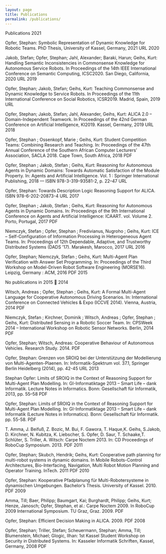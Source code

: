 ```yaml
---
layout: page
title: Publications
permalink: /publications/
---
```


Publications
2021

Opfer, Stephan: Symbolic Representation of Dynamic Knowledge for Robotic Teams. PhD Thesis, University of Kassel, Germany, 2021 URL
2020

Jakob, Stefan; Opfer, Stephan; Jahl, Alexander; Baraki, Harun; Geihs, Kurt: Handling Semantic Inconsistencies in Commonsense Knowledge for Autonomous Service Robots. In Proceedings of the 14th IEEE International Conference on Semantic Computing, ICSC2020. San Diego, California, 2020 URL
2019

Opfer, Stephan; Jakob, Stefan; Geihs, Kurt: Teaching Commonsense and Dynamic Knowledge to Service Robots. In Proceedings of the 11th International Conference on Social Robotics, ICSR2019. Madrid, Spain, 2019 URL

Opfer, Stephan; Jakob, Stefan; Jahl, Alexander, Geihs, Kurt: ALICA 2.0 – Domain-Independent Teamwork. In Proceedings of the 42nd German Conference on Artificial Intelligence, KI2019. Kassel, Germany, 2019 URL
2018

Opfer, Stephan ; Ossenkopf, Marie ; Geihs, Kurt: Student Competition Teams: Combining Research and Teaching. In: Proceedings of the 47th Annual Conference of the Southern African Computer Lecturers’ Association, SACLA 2018. Cape Town, South Africa, 2018 PDF

Opfer, Stephan ; Jakob, Stefan ; Geihs, Kurt: Reasoning for Autonomous Agents in Dynamic Domains: Towards Automatic Satisfaction of the Module Property. In: Agents and Artificial Intelligence. Vol. 1 : Springer International Publishing, 2018 — ISBN 978-3-319-93581-2, p. 22–47 URL

Opfer, Stephan: Towards Description Logic Reasoning Support for ALICA. ISBN 978-6-202-20873-4 URL
2017

Opfer, Stephan ; Jakob, Stefan ; Geihs, Kurt: Reasoning for Autonomous Agents in Dynamic Domains. In: Proceedings of the 9th International Conference on Agents and Artificial Intelligence: ICAART. vol. Volume 2. Porto, Portugal, 2017 PDF

Niemczyk, Stefan ; Opfer, Stephan ; Fredivianus, Nugroho ; Geihs, Kurt: ICE – Self-Configuration of Information Processing in Heterogeneous Agent Teams. In: Proceedings of 12th Dependable, Adaptive, and Trustworthy Distributed Systems (DADS ’17). Marakesh, Marocco, 2017 URL
2016

Opfer, Stephan; Niemczyk, Stefan ; Geihs, Kurt: Multi-Agent Plan Verification with Answer Set Programming. In: Proceedings of the Third Workshop on Model-Driven Robot Software Engineering (MORSE16). Leipzig, Germany : ACM, 2016 PDF
2015

No publications in 2015 🙁
2014

Witsch, Andreas ; Opfer, Stephan ; Geihs, Kurt: A Formal Multi-Agent Language for Cooperative Autonomous Driving Scenarios. In: International Conference on Connected Vehicles & Expo (ICCVE 2014). Vienna, Austria, 2014 PDF

Niemczyk, Stefan ; Kirchner, Dominik ; Witsch, Andreas ; Opfer, Stephan ; Geihs, Kurt: Distributed Sensing in a Robotic Soccer Team. In: CPSWeek 2014 – International Workshop on Robotic Sensor Networks. Berlin, 2014 PDF

Opfer, Stephan; Witsch, Andreas: Cooperative Behaviour of Autonomous Vehicles. Research Study. 2014. PDF

Opfer, Stephan: Grenzen von SROIQ bei der Unterstützung der Modellierung von Multi-Agenten-Plaenen. In: Informatik-Spektrum vol. 37.1, Springer Berlin Heidelberg (2014), pp. 42-45 URL
2013

Stephan Opfer: Limits of SROIQ in the Context of Reasoning Support for Multi-Agent Plan Modelling. In: GI-Informatiktage 2013 – Smart Life – dank Informatik. Lecture Notes in Informatics. Bonn: Gesellschaft für Informatik, 2013, pp. 55–58 PDF

Opfer, Stephan: Limits of SROIQ in the Context of Reasoning Support for Multi-Agent Plan Modelling. In: GI-Informatiktage 2013 – Smart Life – dank Informatik (Lecture Notes in Informatics). Bonn: Gesellschaft für Informatik. pp. 55-58. PDF

T. Amma, J. Beifuß, Z. Bozic, M. Bui, F. Gawora, T. Haque,K. Geihs, S.Jakob, D. Kirchner, N. Kubitza, K. Liebscher, S. Opfer, D. Saur, T. Schaake,T. Schlüter, S. Triller, A. Witsch: Carpe Noctem 2013. In: CD Proceedings of RoboCup Symposium. 2013. PDF
2011

Opfer, Stephan; Skubch, Hendrik; Geihs, Kurt: Cooperative path planning for multi-robot systems in dynamic domains. In Mobile Robots-Control Architectures, Bio-Interfacing, Navigation, Multi Robot Motion Planning and Operator Training. InTech. 2011 PDF
2010

Opfer, Stephan: Kooperative Pfadplanung für Multi-Robotersysteme in dynamischen Umgebungen. Bachelor’s Thesis. University of Kassel. 2010. PDF
2009

Amma, Till; Baer, Philipp; Baumgart, Kai; Burghardt, Philipp; Geihs, Kurt; Henze, Janosch; Opfer, Stephan, et al.: Carpe Noctem 2009. In RoboCup 2009 International Symposium. TU Graz, Graz. 2009. PDF

Opfer, Stephan: Efficient Decision Making in ALICA. 2009. PDF
2008

Opfer, Stephan; Triller, Stefan; Scheuermann, Stephan; Amma, Till; Blumenstein, Michael; Glogic, Ilhan: 1st Kassel Student Workshop on Security in Distributed Systems. In: Kasseler Informatik Schriften, Kassel, Germany, 2008 PDF

